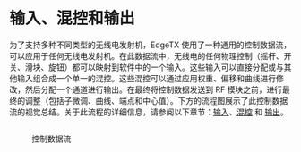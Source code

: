 # 输入、混控和输出

为了支持多种不同类型的无线电发射机，EdgeTX 使用了一种通用的控制数据流，可以应用于任何无线电发射机。在此数据流中，无线电的任何物理控制（摇杆、开关、滑块、旋钮）都可以映射到软件中的一个输入。这些输入可以直接分配或与其他输入组合成一个单一的混控。这些混控可以通过应用权重、偏移和曲线进行修改，然后分配一个通道进行输出。在最终将控制数据发送到 RF 模块之前，进行最终的调整（包括子微调、曲线、端点和中心值）。下方的流程图展示了此控制数据流的视觉总结。关于此流程的详细信息，请参阅以下章节：[输入](inputs.md)、[混控](mixes.md) 和 [输出](../../user-inteface.md)。

<figure><img src="https://edgetx-static.zkl2333.com/inputflow.jpg" alt=""><figcaption><p>控制数据流</p></figcaption></figure>